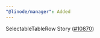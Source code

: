 ```yaml
---
"@linode/manager": Added
---
```


SelectableTableRow Story ([#10870](https://github.com/linode/manager/pull/10870))

